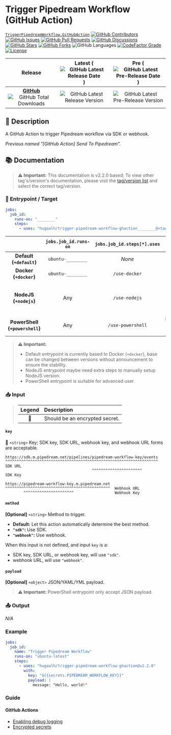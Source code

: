 # Trigger Pipedream Workflow (GitHub Action)

[`TriggerPipedreamWorkflow.GitHubAction`](https://github.com/hugoalh/trigger-pipedream-workflow-ghaction)
[![GitHub Contributors](https://img.shields.io/github/contributors/hugoalh/trigger-pipedream-workflow-ghaction?label=Contributors&logo=github&logoColor=ffffff&style=flat-square)](https://github.com/hugoalh/trigger-pipedream-workflow-ghaction/graphs/contributors)
[![GitHub Issues](https://img.shields.io/github/issues-raw/hugoalh/trigger-pipedream-workflow-ghaction?label=Issues&logo=github&logoColor=ffffff&style=flat-square)](https://github.com/hugoalh/trigger-pipedream-workflow-ghaction/issues)
[![GitHub Pull Requests](https://img.shields.io/github/issues-pr-raw/hugoalh/trigger-pipedream-workflow-ghaction?label=Pull%20Requests&logo=github&logoColor=ffffff&style=flat-square)](https://github.com/hugoalh/trigger-pipedream-workflow-ghaction/pulls)
[![GitHub Discussions](https://img.shields.io/github/discussions/hugoalh/trigger-pipedream-workflow-ghaction?label=Discussions&logo=github&logoColor=ffffff&style=flat-square)](https://github.com/hugoalh/trigger-pipedream-workflow-ghaction/discussions)
[![GitHub Stars](https://img.shields.io/github/stars/hugoalh/trigger-pipedream-workflow-ghaction?label=Stars&logo=github&logoColor=ffffff&style=flat-square)](https://github.com/hugoalh/trigger-pipedream-workflow-ghaction/stargazers)
[![GitHub Forks](https://img.shields.io/github/forks/hugoalh/trigger-pipedream-workflow-ghaction?label=Forks&logo=github&logoColor=ffffff&style=flat-square)](https://github.com/hugoalh/trigger-pipedream-workflow-ghaction/network/members)
![GitHub Languages](https://img.shields.io/github/languages/count/hugoalh/trigger-pipedream-workflow-ghaction?label=Languages&logo=github&logoColor=ffffff&style=flat-square)
[![CodeFactor Grade](https://img.shields.io/codefactor/grade/github/hugoalh/trigger-pipedream-workflow-ghaction?label=Grade&logo=codefactor&logoColor=ffffff&style=flat-square)](https://www.codefactor.io/repository/github/hugoalh/trigger-pipedream-workflow-ghaction)
[![License](https://img.shields.io/static/v1?label=License&message=MIT&style=flat-square)](./LICENSE.md)

| **Release** | **Latest** (![GitHub Latest Release Date](https://img.shields.io/github/release-date/hugoalh/trigger-pipedream-workflow-ghaction?label=%20&style=flat-square)) | **Pre** (![GitHub Latest Pre-Release Date](https://img.shields.io/github/release-date-pre/hugoalh/trigger-pipedream-workflow-ghaction?label=%20&style=flat-square)) |
|:-:|:-:|:-:|
| [**GitHub**](https://github.com/hugoalh/trigger-pipedream-workflow-ghaction/releases) ![GitHub Total Downloads](https://img.shields.io/github/downloads/hugoalh/trigger-pipedream-workflow-ghaction/total?label=%20&style=flat-square) | ![GitHub Latest Release Version](https://img.shields.io/github/release/hugoalh/trigger-pipedream-workflow-ghaction?sort=semver&label=%20&style=flat-square) | ![GitHub Latest Pre-Release Version](https://img.shields.io/github/release/hugoalh/trigger-pipedream-workflow-ghaction?include_prereleases&sort=semver&label=%20&style=flat-square) |

## 📝 Description

A GitHub Action to trigger Pipedream workflow via SDK or webhook.

*Previous named "\[GitHub Action\] Send To Pipedream".*

## 📚 Documentation

> **⚠ Important:** This documentation is v2.2.0 based; To view other tag's/version's documentation, please visit the [tag/version list](https://github.com/hugoalh/trigger-pipedream-workflow-ghaction/tags) and select the correct tag/version.

### 🎯 Entrypoint / Target

```yml
jobs:
  job_id:
    runs-on: "________"
    steps:
      - uses: "hugoalh/trigger-pipedream-workflow-ghaction________@<tag/version>"
```

|  | **`jobs.job_id.runs-on`** | **`jobs.job_id.steps[*].uses`** | **Require Software** |
|:-:|:-:|:-:|:-:|
| **Default (`+default`)** | `ubuntu-________` | *None* | Docker |
| **Docker (`+docker`)** | `ubuntu-________` | `/use-docker` | Docker |
| **NodeJS (`+nodejs`)** | Any | `/use-nodejs` | NodeJS (>= v14.15.0) + NPM (>= v6.14.8) |
| **PowerShell (`+powershell`)** | Any | `/use-powershell` | PowerShell (>= v7.2.0) |

> **⚠ Important:**
>
> - Default entrypoint is currently based to Docker (`+docker`), base can be changed between versions without announcement to ensure the stability.
> - NodeJS entrypoint maybe need extra steps to manually setup NodeJS version.
> - PowerShell entrypoint is suitable for advanced user.

### 📥 Input

> | **Legend** | **Description** |
> |:-:|:--|
> | 🔐 | Should be an encrypted secret. |

#### `key`

**🔐** `<string>` Key; SDK key, SDK URL, webhook key, and webhook URL forms are acceptable.

```
https://sdk.m.pipedream.net/pipelines/pipedream-workflow-key/events
^^^^^^^^^^^^^^^^^^^^^^^^^^^^^^^^^^^^^^^^^^^^^^^^^^^^^^^^^^^^^^^^^^^  SDK URL
                                      ^^^^^^^^^^^^^^^^^^^^^^         SDK Key

https://pipedream-workflow-key.m.pipedream.net
^^^^^^^^^^^^^^^^^^^^^^^^^^^^^^^^^^^^^^^^^^^^^^  Webhook URL
        ^^^^^^^^^^^^^^^^^^^^^^                  Webhook Key
```

#### `method`

**\[Optional\]** `<string>` Method to trigger.

- **Default:** Let this action automatically determine the best method.
- **`"sdk"`:** Use SDK.
- **`"webhook"`:** Use webhook.

When this input is not defined, and input `key` is a:

- SDK key, SDK URL, or webhook key, will use `"sdk"`.
- webhook URL, will use `"webhook"`.

#### `payload`

**\[Optional\]** `<object>` JSON/YAML/YML payload.

> **⚠ Important:** PowerShell entrypoint only accept JSON payload.

### 📤 Output

*N/A*

### Example

```yml
jobs:
  job_id:
    name: "Trigger Pipedream Workflow"
    runs-on: "ubuntu-latest"
    steps:
      - uses: "hugoalh/trigger-pipedream-workflow-ghaction@v2.2.0"
        with:
          key: "${{secrets.PIPEDREAM_WORKFLOW_KEY}}"
          payload: |
            message: "Hello, world!"
```

### Guide

#### GitHub Actions

- [Enabling debug logging](https://docs.github.com/en/actions/managing-workflow-runs/enabling-debug-logging)
- [Encrypted secrets](https://docs.github.com/en/actions/reference/encrypted-secrets)
